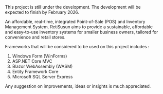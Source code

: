 This project is still under the development. The development will be expected to finish by February 2026. 

An affordable, real-time, integrated Point-of-Sale (POS) and Inventory Management System.
RetiSusun aims to provide a sustainable, affordable and easy-to-use inventory systems for smaller
business owners, tailored for convenience and retail stores.

Frameworks that will be considered to be used on this project includes :
1. Windows Form (WinForms)
2. ASP.NET Core MVC
3. Blazor WebAssembly (WASM)
4. Entity Framework Core
5. Microsoft SQL Server Express

Any suggestion on improvements, ideas or insights is much appreciated. 

